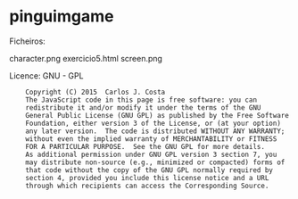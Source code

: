 # pinguimgame

Ficheiros:

character.png
exercicio5.html
screen.png

Licence: GNU - GPL

        Copyright (C) 2015  Carlos J. Costa
        The JavaScript code in this page is free software: you can
        redistribute it and/or modify it under the terms of the GNU
        General Public License (GNU GPL) as published by the Free Software
        Foundation, either version 3 of the License, or (at your option)
        any later version.  The code is distributed WITHOUT ANY WARRANTY;
        without even the implied warranty of MERCHANTABILITY or FITNESS
        FOR A PARTICULAR PURPOSE.  See the GNU GPL for more details.
        As additional permission under GNU GPL version 3 section 7, you
        may distribute non-source (e.g., minimized or compacted) forms of
        that code without the copy of the GNU GPL normally required by
        section 4, provided you include this license notice and a URL
        through which recipients can access the Corresponding Source.   

